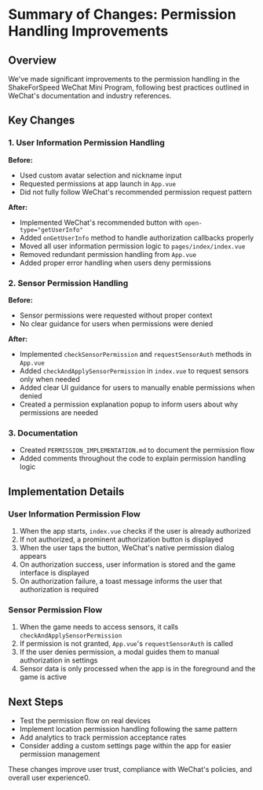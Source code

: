 # Summary of Changes: Permission Handling Improvements

## Overview
We've made significant improvements to the permission handling in the ShakeForSpeed WeChat Mini Program, following best practices outlined in WeChat's documentation and industry references.

## Key Changes

### 1. User Information Permission Handling

**Before:**
- Used custom avatar selection and nickname input
- Requested permissions at app launch in `App.vue`
- Did not fully follow WeChat's recommended permission request pattern

**After:**
- Implemented WeChat's recommended button with `open-type="getUserInfo"`
- Added `onGetUserInfo` method to handle authorization callbacks properly
- Moved all user information permission logic to `pages/index/index.vue`
- Removed redundant permission handling from `App.vue`
- Added proper error handling when users deny permissions

### 2. Sensor Permission Handling

**Before:**
- Sensor permissions were requested without proper context
- No clear guidance for users when permissions were denied

**After:**
- Implemented `checkSensorPermission` and `requestSensorAuth` methods in `App.vue`
- Added `checkAndApplySensorPermission` in `index.vue` to request sensors only when needed
- Added clear UI guidance for users to manually enable permissions when denied
- Created a permission explanation popup to inform users about why permissions are needed

### 3. Documentation

- Created `PERMISSION_IMPLEMENTATION.md` to document the permission flow
- Added comments throughout the code to explain permission handling logic

## Implementation Details

### User Information Permission Flow
1. When the app starts, `index.vue` checks if the user is already authorized
2. If not authorized, a prominent authorization button is displayed
3. When the user taps the button, WeChat's native permission dialog appears
4. On authorization success, user information is stored and the game interface is displayed
5. On authorization failure, a toast message informs the user that authorization is required

### Sensor Permission Flow
1. When the game needs to access sensors, it calls `checkAndApplySensorPermission`
2. If permission is not granted, `App.vue`'s `requestSensorAuth` is called
3. If the user denies permission, a modal guides them to manual authorization in settings
4. Sensor data is only processed when the app is in the foreground and the game is active

## Next Steps
- Test the permission flow on real devices
- Implement location permission handling following the same pattern
- Add analytics to track permission acceptance rates
- Consider adding a custom settings page within the app for easier permission management

These changes improve user trust, compliance with WeChat's policies, and overall user experience<mcreference link="https://zhuanlan.zhihu.com/p/128858504" index="0">0</mcreference>.